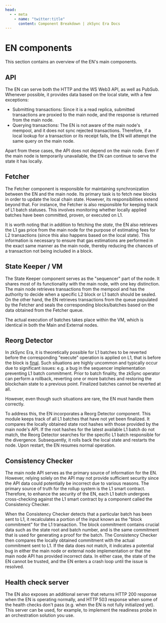 ```yaml
---
head:
  - - meta
    - name: "twitter:title"
      content: Component Breakdown | zkSync Era Docs
---
```


# EN components

This section contains an overview of the EN's main components.

## API

The EN can serve both the HTTP and the WS Web3 API, as well as PubSub. Whenever possible, it provides data based on the
local state, with a few exceptions:

- Submitting transactions: Since it is a read replica, submitted transactions are proxied to the main node, and the
  response is returned from the main node.
- Querying transactions: The EN is not aware of the main node's mempool, and it does not sync rejected transactions.
  Therefore, if a local lookup for a transaction or its receipt fails, the EN will attempt the same query on the main
  node.

Apart from these cases, the API does not depend on the main node. Even if the main node is temporarily unavailable, the
EN can continue to serve the state it has locally.

## Fetcher

The Fetcher component is responsible for maintaining synchronization between the EN and the main node. Its primary task
is to fetch new blocks in order to update the local chain state. However, its responsibilities extend beyond that. For
instance, the Fetcher is also responsible for keeping track of L1 batch statuses. This involves monitoring whether
locally applied batches have been committed, proven, or executed on L1.

It is worth noting that in addition to fetching the _state_, the EN also retrieves the L1 gas price from the main node
for the purpose of estimating fees for L2 transactions (since this also happens based on the local state). This
information is necessary to ensure that gas estimations are performed in the exact same manner as the main node, thereby
reducing the chances of a transaction not being included in a block.

## State Keeper / VM

The State Keeper component serves as the "sequencer" part of the node. It shares most of its functionality with the main
node, with one key distinction. The main node retrieves transactions from the mempool and has the authority to decide
when a specific L2 block or L1 batch should be sealed. On the other hand, the EN retrieves transactions from the queue
populated by the Fetcher and seals the corresponding blocks/batches based on the data obtained from the Fetcher queue.

The actual execution of batches takes place within the VM, which is identical in both the Main and External nodes.

## Reorg Detector

In zkSync Era, it is theoretically possible for L1 batches to be reverted before the corresponding "execute" operation
is applied on L1, that is before the block is [final][finality]. Such situations are highly uncommon and typically occur
due to significant issues: e.g. a bug in the sequencer implementation preventing L1 batch commitment. Prior to batch
finality, the zkSync operator can perform a rollback, reverting one or more batches and restoring the blockchain state
to a previous point. Finalized batches cannot be reverted at all.

However, even though such situations are rare, the EN must handle them correctly.

To address this, the EN incorporates a Reorg Detector component. This module keeps track of all L1 batches that have not
yet been finalized. It compares the locally obtained state root hashes with those provided by the main node's API. If
the root hashes for the latest available L1 batch do not match, the Reorg Detector searches for the specific L1 batch
responsible for the divergence. Subsequently, it rolls back the local state and restarts the node. Upon restart, the EN
resumes normal operation.

[finality]: https://era.zksync.io/docs/dev/developer-guides/finality.html

## Consistency Checker

The main node API serves as the primary source of information for the EN. However, relying solely on the API may not
provide sufficient security since the API data could potentially be incorrect due to various reasons. The primary source
of truth for the rollup system is the L1 smart contract. Therefore, to enhance the security of the EN, each L1 batch
undergoes cross-checking against the L1 smart contract by a component called the Consistency Checker.

When the Consistency Checker detects that a particular batch has been sent to L1, it recalculates a portion of the input
known as the "block commitment" for the L1 transaction. The block commitment contains crucial data such as the state
root and batch number, and is the same commitment that is used for generating a proof for the batch. The Consistency
Checker then compares the locally obtained commitment with the actual commitment sent to L1. If the data does not match,
it indicates a potential bug in either the main node or external node implementation or that the main node API has
provided incorrect data. In either case, the state of the EN cannot be trusted, and the EN enters a crash loop until the
issue is resolved.

## Health check server

The EN also exposes an additional server that returns HTTP 200 response when the EN is operating normally, and HTTP 503
response when some of the health checks don't pass (e.g. when the EN is not fully initialized yet). This server can be
used, for example, to implement the readiness probe in an orchestration solution you use.

